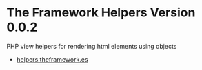 # The Framework Helpers Version 0.0.2
PHP view helpers for rendering html elements using objects
<ul>
    <li>
        <a href="http://helpers.theframework.es/" target="_blank">helpers.theframework.es</a>
    </li>
</ul>
<!--
https://getcomposer.org/doc/04-schema.md#psr-0
-->